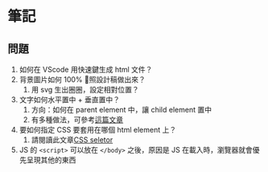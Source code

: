 # 筆記
## 問題
1. 如何在 VScode 用快速鍵生成 html 文件？
2. 背景圖片如何 100% 照設計稿做出來？
   1. 用 svg 生出圈圈，設定相對位置？
3. 文字如何水平置中 + 垂直置中？
   1. 方向：如何在 parent element 中，讓 child element 置中
   2. 有多種做法，可參考[這篇文章](https://eudora.cc/posts/31492/)
4. 要如何指定 CSS 要套用在哪個 html element 上？
   1. 請閱讀此文章[CSS seletor](https://developer.mozilla.org/zh-TW/docs/Web/CSS/CSS_Selectors)
5. JS 的 `<script>` 可以放在 `</body>` 之後，原因是 JS 在載入時，瀏覽器就會優先呈現其他的東西